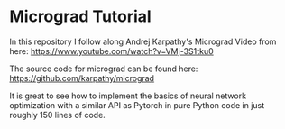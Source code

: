 # Micrograd Tutorial

In this repository I follow along Andrej Karpathy's Micrograd Video from here: <https://www.youtube.com/watch?v=VMj-3S1tku0>

The source code for micrograd can be found here:
<https://github.com/karpathy/micrograd>

It is great to see how to implement the basics of neural network optimization with a similar API as Pytorch in pure Python code in just roughly 150 lines of code.
